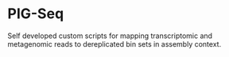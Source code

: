 # PIG-Seq
Self developed custom scripts for mapping transcriptomic and metagenomic reads to dereplicated bin sets in assembly context.
